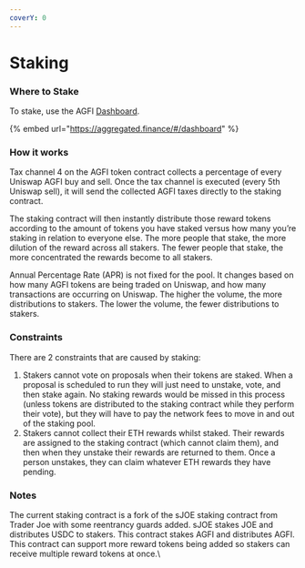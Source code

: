 ```yaml
---
coverY: 0
---
```


# Staking

### Where to Stake

To stake, use the AGFI [Dashboard](https://aggregated.finance/#/dashboard).

{% embed url="https://aggregated.finance/#/dashboard" %}

### How it works

Tax channel 4 on the AGFI token contract collects a percentage of every Uniswap AGFI buy and sell. Once the tax channel is executed (every 5th Uniswap sell), it will send the collected AGFI taxes directly to the staking contract.

The staking contract will then instantly distribute those reward tokens according to the amount of tokens you have staked versus how many you’re staking in relation to everyone else. The more people that stake, the more dilution of the reward across all stakers. The fewer people that stake, the more concentrated the rewards become to all stakers.

Annual Percentage Rate (APR) is not fixed for the pool. It changes based on how many AGFI tokens are being traded on Uniswap, and how many transactions are occurring on Uniswap. The higher the volume, the more distributions to stakers. The lower the volume, the fewer distributions to stakers.

### Constraints

There are 2 constraints that are caused by staking:

1. Stakers cannot vote on proposals when their tokens are staked. When a proposal is scheduled to run they will just need to unstake, vote, and then stake again. No staking rewards would be missed in this process (unless tokens are distributed to the staking contract while they perform their vote), but they will have to pay the network fees to move in and out of the staking pool.
2. Stakers cannot collect their ETH rewards whilst staked. Their rewards are assigned to the staking contract (which cannot claim them), and then when they unstake their rewards are returned to them. Once a person unstakes, they can claim whatever ETH rewards they have pending.

### Notes

The current staking contract is a fork of the sJOE staking contract from Trader Joe with some reentrancy guards added. sJOE stakes JOE and distributes USDC to stakers. This contract stakes AGFI and distributes AGFI. This contract can support more reward tokens being added so stakers can receive multiple reward tokens at once.\
